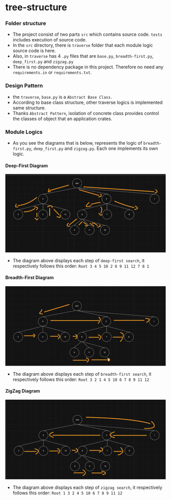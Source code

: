 # tree-structure

### Folder structure
- The project consist of two parts `src` which contains source code.
`tests` includes execution of source code.
- In the `src` directory, there is `traverse` folder that each module logic source code is here.  
- Also, in `traverse` has 4 `.py` files that are `base.py`, `breadth-first.py`, `deep_first.py` and `zigzag.py`
- There is no dependency package in this project. Therefore no need any `requirements.in` or `requirements.txt`.

### Design Pattern
- the `traverse`, `base.py` is a `Abstract Base Class`. 
- According to base class structure, other traverse logics is implemented same structure. 
- Thanks `Abstract Pattern`, isolation of concrete class provides control the classes of object that an application crates.


### Module Logics
- As you see the diagrams that is below, represents the logic of `breadth-first.py`, `deep_first.py` and `zigzag.py`. Each one implements its own logic.

#### Deep-First Diagram

![deep-first](https://github.com/zeki-kadiroglu/tree-structure/blob/main/diagrams/deep-first.png)

- The diagram above displays each step of `deep-first search`, it respectively follows this order: `Root 3 4 5 10 2 6 9 11 12 7 8 1`

#### Breadth-First Diagram
![breadth-first](https://github.com/zeki-kadiroglu/tree-structure/blob/main/diagrams/breadth-first.png)

- The diagram above displays each step of `breadth-first search`, it respectively follows this order: `Root 3 2 1 4 5 10 6 7 8 9 11 12`

#### ZigZag Diagram
![zigzag diagram](https://github.com/zeki-kadiroglu/tree-structure/blob/main/diagrams/zigzag.png)

- The diagram above displays each step of `zigzag search`, it respectively follows this order: `Root 1 3 2 4 5 10 6 7 8 9 11 12`


